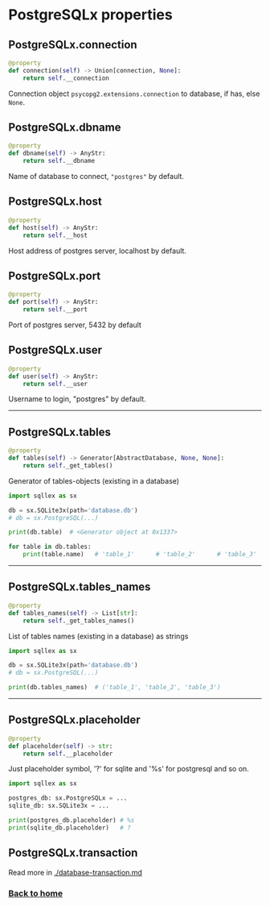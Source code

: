 # PostgreSQLx properties

## PostgreSQLx.connection

```python
@property
def connection(self) -> Union[connection, None]:
    return self.__connection
```

Connection object `psycopg2.extensions.connection` to database, if has, else `None`.


## PostgreSQLx.dbname

```python
@property
def dbname(self) -> AnyStr:
    return self.__dbname
```

Name of database to connect, `"postgres"` by default.


## PostgreSQLx.host

```python
@property
def host(self) -> AnyStr:
    return self.__host
```

Host address of postgres server, localhost by default.


## PostgreSQLx.port

```python
@property
def port(self) -> AnyStr:
    return self.__port
```

Port of postgres server, 5432 by default


## PostgreSQLx.user

```python
@property
def user(self) -> AnyStr:
    return self.__user
```

Username to login, "postgres" by default.

---


## PostgreSQLx.tables

```python
@property
def tables(self) -> Generator[AbstractDatabase, None, None]:
    return self._get_tables()
```

Generator of tables-objects (existing in a database)

```python
import sqllex as sx

db = sx.SQLite3x(path='database.db')
# db = sx.PostgreSQL(...)

print(db.table)  # <Generator object at 0x1337>

for table in db.tables:
    print(table.name)   # 'table_1'      # 'table_2'      # 'table_3'
```

---

## PostgreSQLx.tables_names

```python
@property
def tables_names(self) -> List[str]:
    return self._get_tables_names()
```

List of tables names (existing in a database) as strings


```python
import sqllex as sx

db = sx.SQLite3x(path='database.db')
# db = sx.PostgreSQL(...)

print(db.tables_names)  # ('table_1', 'table_2', 'table_3')
```


---


## PostgreSQLx.placeholder

```python
@property
def placeholder(self) -> str:
    return self.__placeholder
```

Just placeholder symbol, '?' for sqlite and '%s' for postgresql and so on.

```python
import sqllex as sx

postgres_db: sx.PostgreSQLx = ...
sqlite_db: sx.SQLite3x = ...

print(postgres_db.placeholder) # %s
print(sqlite_db.placeholder)   # ?
```


## PostgreSQLx.transaction

Read more in [./database-transaction.md](./database-transaction.md)

### [Back to home](README.md)